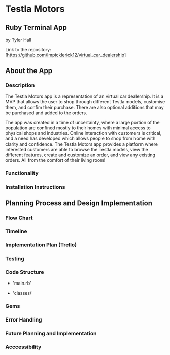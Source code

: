 # Testla Motors

## Ruby Terminal App

by Tyler Hall

Link to the repository: [https://github.com/Impicklerick12/virtual_car_dealership]

## About the App

### Description

The Testla Motors app is a representation of an virtual car dealership. It is a MVP that allows the user to shop through different Testla models, customise them, and confim their purchase. There are also optional additions that may be purchased and added to the orders.

The app was created in a time of uncertainty, where a large portion of the population are confined mostly to their homes with minimal access to physical shops and industries. Online interaction with customers is critical, and a need has developed which allows people to shop from home with clarity and confidence. The Testla Motors app provides a platform where interested customers are able to browse the Testla models, view the different features, create and customize an order, and view any existing orders. All from the comfort of their living room!

### Functionality

### Installation Instructions

## Planning Process and Design Implementation

### Flow Chart

### Timeline

### Implementation Plan (Trello)

### Testing

### Code Structure

- 'main.rb'

- 'classes/'

### Gems

### Error Handling

### Future Planning and Implementation

### Acccessibility


